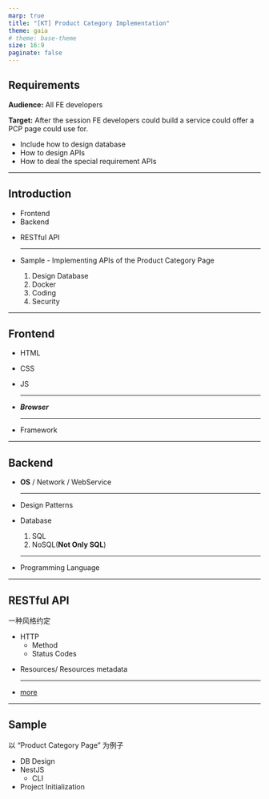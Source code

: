 ```yaml
---
marp: true
title: "[KT] Product Category Implementation"
theme: gaia
# theme: base-theme
size: 16:9
paginate: false
---
```


<!-- # [KT] Product Category Implementation -->

## Requirements

**Audience:**
All FE developers

**Target:**
After the session FE developers could build a service could offer a PCP page could use for.

- Include how to design database
- How to design APIs
- How to deal the special requirement APIs

---

## Introduction

- Frontend
- Backend
<!-- - 前后端区别 -->
- RESTful API

    ---
- Sample - Implementing APIs of the Product Category Page
    1. Design Database
    1. Docker
    1. Coding
    1. Security

---

## Frontend

- HTML
- CSS
- JS

    ---
- ***Browser***

    ---

- Framework

---

## Backend

- **OS** / Network / WebService

    ---
- Design Patterns

- Database
    1. SQL
    1. NoSQL(**Not Only SQL**)

    ---
- Programming Language

---
<!-- 
## 前后端区别

**前端：** 主要是展示，侧重交互-用户体验
**后端：** 

--- -->

<!-- ## 规范 -->
## RESTful API

一种风格约定

- HTTP
  - Method
  - Status Codes
<!-- 
  - 20X    -    正常的
  - 40X    -    已知的异常
  - 50X    -    未捕获的异常/未知的异常 -->

- Resources/ Resources metadata

    ---

- [more](./restful-api.md)

---

## Sample

以 “Product Category Page” 为例子

- DB Design
- NestJS
  - CLI
- Project Initialization
